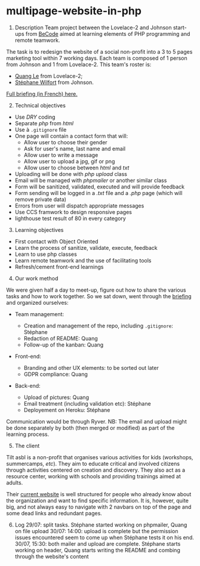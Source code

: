 # multipage-website-in-php

1. Description
Team project between the Lovelace-2 and Johnson start-ups from [BeCode](https://github.com/becodeorg) aimed at learning elements of PHP programming and remote teamwork.

The task is to redesign the website of a social non-profit into a 3 to 5 pages marketing tool within 7 working days. Each team is composed of 1 person from Johnson and 1 from Lovelace-2. This team's roster is:
- [Quang Le](https://github.com/quang-le) from Lovelace-2;
- [Stéphane Wilfort](https://github.com/wilfort) from Johnson.

[Full briefing (in French) here.](https://github.com/becodeorg/Johnson2/tree/master/projets/multipage-website-in-php)

2. Technical objectives
- Use *DRY* coding
- Separate *php* from *html*
- Use à `.gitignore` file 
- One page will contain a contact form that will:
    * Allow user to choose their gender
    * Ask for user's name, last name and email
    * Allow user to write a message
    * Allow user to upload a jpg, gif or png
    * Allow user to choose between *html* and *txt* 
- Uploading will be done with *php upload* class
- Email will be managed with *phpmailer* or another similar class
- Form will be sanitized, validated, executed and will provide feedback
- Form sending will be logged in a *.txt* file and a *.php* page (which will remove private data)
- Errors from user will dispatch appropriate messages
- Use CCS framwork to design responsive pages
- lighthouse test result of 80 in every category

3. Learning objectives
- First contact with Object Oriented
- Learn the process of sanitize, validate, execute, feedback
- Learn to use php classes
- Learn remote teamwork and the use of facilitating tools
- Refresh/cement front-end learnings

4. Our work method

We were given half a day to meet-up, figure out how to share the various tasks and how to work together. So we sat down, went through the [briefing](https://github.com/becodeorg/Johnson2/tree/master/projets/multipage-website-in-php) and organized ourselves:

- Team management:
    * Creation and management of the repo, including `.gitignore`: Stéphane
    * Redaction of README: Quang 
    * Follow-up of the kanban: Quang

- Front-end:
    * Branding and other UX elements: to be sorted out later
    * GDPR compliance: Quang

- Back-end: 
    * Upload of pictures: Quang
    * Email treatment (including validation etc): Stéphane
    * Deployement on Heroku: Stéphane

Communication would be through Ryver.
NB: The email and upload might be done separately by both (then merged or modified) as part of the learning process.

5. The client 

Tilt asbl is a non-profit that organises various activities for kids (workshops, summercamps, *etc*). They aim to educate critical and involved citizens through activities centered on creation and discovery. They also act as a resource center, working with schools and providing trainings aimed at adults.

Their [current website](https://www.letilt.be/) is well structured for people who already know about the organization and want to find specific information. It is, however, quite big, and not always easy to navigate with 2 navbars on top of the page and some dead links and redundant pages.

6. Log 
29/07: split tasks. Stéphane started working on phpmailer, Quang on file upload
30/07: 14:00: upload is complete but the permission issues encountered seem to come up when Stéphane tests it on his end.
30/07, 15:30: both mailer and upload are complete. Stéphane starts working on header, Quang starts writing the README and combing through the website's content







